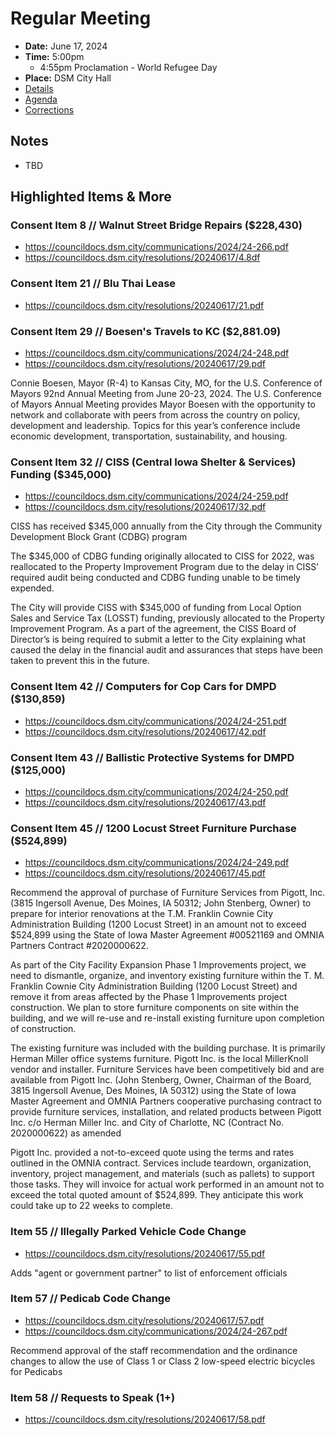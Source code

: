 # Regular Meeting

- **Date:** June 17, 2024
- **Time:** 5:00pm
    - 4:55pm Proclamation - World Refugee Day
- **Place:** DSM City Hall
- [Details](https://www.dsm.city/citycouncil_detail_T60_R2874.php)
- [Agenda](https://councildocs.dsm.city/agendas/ag20240617.pdf)
- [Corrections](https://councildocs.dsm.city/corrections/20240617%20CAP.pdf)

## Notes

- TBD

## Highlighted Items & More

### Consent Item 8 // Walnut Street Bridge Repairs ($228,430)

- https://councildocs.dsm.city/communications/2024/24-266.pdf
- https://councildocs.dsm.city/resolutions/20240617/4.8df

### Consent Item 21 // Blu Thai Lease

- https://councildocs.dsm.city/resolutions/20240617/21.pdf

### Consent Item 29 // Boesen's Travels to KC ($2,881.09)

- https://councildocs.dsm.city/communications/2024/24-248.pdf
- https://councildocs.dsm.city/resolutions/20240617/29.pdf

Connie Boesen, Mayor (R-4) to Kansas City, MO, for the U.S. Conference of Mayors 92nd
Annual Meeting from June 20-23, 2024. The U.S. Conference of Mayors Annual Meeting provides
Mayor Boesen with the opportunity to network and collaborate with peers from across the country
on policy, development and leadership. Topics for this year’s conference include economic
development, transportation, sustainability, and housing.

### Consent Item 32 // CISS (Central Iowa Shelter & Services) Funding ($345,000)

- https://councildocs.dsm.city/communications/2024/24-259.pdf
- https://councildocs.dsm.city/resolutions/20240617/32.pdf

CISS has received $345,000 annually from the City through the Community Development Block Grant (CDBG) program

The $345,000 of CDBG funding originally allocated to CISS for 2022, was reallocated to the
Property Improvement Program due to the delay in CISS’ required audit being conducted and
CDBG funding unable to be timely expended.

The City will provide CISS with $345,000 of funding from Local Option Sales and Service Tax
(LOSST) funding, previously allocated to the Property Improvement Program. As a part of the
agreement, the CISS Board of Director’s is being required to submit a letter to the City explaining
what caused the delay in the financial audit and assurances that steps have been taken to prevent
this in the future.

### Consent Item 42 // Computers for Cop Cars for DMPD ($130,859)

- https://councildocs.dsm.city/communications/2024/24-251.pdf
- https://councildocs.dsm.city/resolutions/20240617/42.pdf

### Consent Item 43 // Ballistic Protective Systems for DMPD ($125,000)

- https://councildocs.dsm.city/communications/2024/24-250.pdf
- https://councildocs.dsm.city/resolutions/20240617/43.pdf

### Consent Item 45 // 1200 Locust Street Furniture Purchase ($524,899)

- https://councildocs.dsm.city/communications/2024/24-249.pdf
- https://councildocs.dsm.city/resolutions/20240617/45.pdf

Recommend the approval of purchase of Furniture Services from Pigott, Inc. (3815 Ingersoll Avenue,
Des Moines, IA 50312; John Stenberg, Owner) to prepare for interior renovations at the T.M. Franklin
Cownie City Administration Building (1200 Locust Street) in an amount not to exceed $524,899 using
the State of Iowa Master Agreement #00521169 and OMNIA Partners Contract #2020000622.

As part of the City Facility Expansion Phase 1 Improvements project, we need to dismantle,
organize, and inventory existing furniture within the T. M. Franklin Cownie City Administration
Building (1200 Locust Street) and remove it from areas affected by the Phase 1 Improvements
project construction. We plan to store furniture components on site within the building, and we will
re-use and re-install existing furniture upon completion of construction.

The existing furniture was included with the building purchase. It is primarily Herman Miller
office systems furniture. Pigott Inc. is the local MillerKnoll vendor and installer. Furniture Services
have been competitively bid and are available from Pigott Inc. (John Stenberg, Owner, Chairman
of the Board, 3815 Ingersoll Avenue, Des Moines, IA 50312) using the State of Iowa Master
Agreement and OMNIA Partners cooperative purchasing contract to provide furniture services,
installation, and related products between Pigott Inc. c/o Herman Miller Inc. and City of Charlotte,
NC (Contract No. 2020000622) as amended

Pigott Inc. provided a not-to-exceed quote using the terms and rates outlined in the OMNIA
contract. Services include teardown, organization, inventory, project management, and materials
(such as pallets) to support those tasks. They will invoice for actual work performed in an amount
not to exceed the total quoted amount of $524,899. They anticipate this work could take up to 22
weeks to complete.

### Item 55 // Illegally Parked Vehicle Code Change 

- https://councildocs.dsm.city/resolutions/20240617/55.pdf

Adds "agent or government partner" to list of enforcement officials

### Item 57 // Pedicab Code Change

- https://councildocs.dsm.city/resolutions/20240617/57.pdf
- https://councildocs.dsm.city/communications/2024/24-267.pdf

Recommend approval of the staff recommendation and the ordinance changes to allow the use of
Class 1 or Class 2 low-speed electric bicycles for Pedicabs

### Item 58 // Requests to Speak (1+)

- https://councildocs.dsm.city/resolutions/20240617/58.pdf
